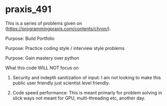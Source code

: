 # praxis_491

This is a series of problems given on (https://programmingpraxis.com/contents/chron/).

Purpose: Build Portfolio

Purpose: Practice coding style / interview style problems

Purpose: Gain mastery over python



What this code WILL NOT focus on

1. Security and indepth sanitization of input: I am not looking to make this public user friendly just scientist level friendly.

2. Code speed performance: This is meant primarly for problem solving in slick ways not meant for GPU, multi-threading etc, another day.

